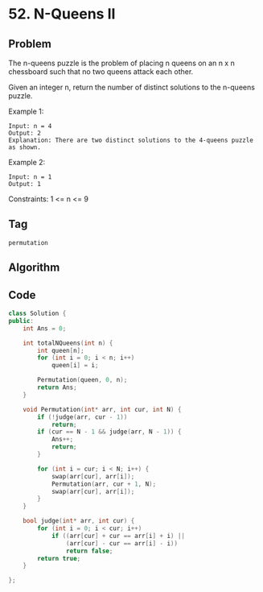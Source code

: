 # 52. N-Queens II
## Problem
The n-queens puzzle is the problem of placing n queens on an n x n chessboard such that no two queens attack each other.

Given an integer n, return the number of distinct solutions to the n-queens puzzle.

Example 1:
```
Input: n = 4
Output: 2
Explanation: There are two distinct solutions to the 4-queens puzzle as shown.
```

Example 2:
```
Input: n = 1
Output: 1
```

Constraints: 1 <= n <= 9

## Tag
```permutation```

## Algorithm

## Code

```cpp
class Solution {
public:
    int Ans = 0;

    int totalNQueens(int n) {
        int queen[n];
        for (int i = 0; i < n; i++)
            queen[i] = i;

        Permutation(queen, 0, n);
        return Ans;
    }

    void Permutation(int* arr, int cur, int N) {
        if (!judge(arr, cur - 1))
            return;
        if (cur == N - 1 && judge(arr, N - 1)) {
            Ans++;
            return;
        }

        for (int i = cur; i < N; i++) {
            swap(arr[cur], arr[i]);
            Permutation(arr, cur + 1, N);
            swap(arr[cur], arr[i]);
        }
    }

    bool judge(int* arr, int cur) {
        for (int i = 0; i < cur; i++)
            if ((arr[cur] + cur == arr[i] + i) ||
                (arr[cur] - cur == arr[i] - i))
                return false;
        return true;
    }

};
```